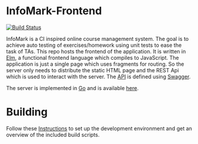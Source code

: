 # InfoMark-Frontend

[![Build Status](https://ci.patwie.com/api/badges/infomark-org/infomark-ui/status.svg)](http://ci.patwie.com/infomark-org/infomark-ui)

InfoMark is a CI inspired online course management system. The goal is to achieve auto testing of exercises/homework using unit tests to ease the task of TAs.
This repo hosts the frontend of the application. It is written in [Elm](https://elm-lang.org/), a functional
frontend language which compiles to JavaScript. The application is just a single page which uses fragments for
routing. So the server only needs to distribute the static HTML page and the REST Api which is used to
interact with the server. The [API](https://infomark.org/swagger/) is defined using [Swagger](https://swagger.io/).

The server is implemented in [Go](https://golang.org/) and is available [here](https://github.com/infomark-org/infomark-backend).

# Building

Follow these [Instructions](https://github.com/infomark-org/infomark-ui/wiki/Installation) to set up the development environment and get an overview of the included build scripts.
